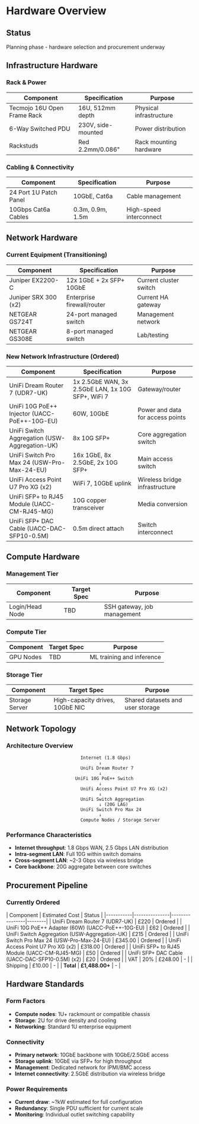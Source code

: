 # Hardware Overview

## Status

Planning phase - hardware selection and procurement underway

## Infrastructure Hardware

### Rack & Power

| Component | Specification | Purpose |
|-----------|---------------|---------|
| Tecmojo 16U Open Frame Rack | 16U, 512mm depth | Physical infrastructure |
| 6-Way Switched PDU | 230V, side-mounted | Power distribution |
| Rackstuds | Red 2.2mm/0.086" | Rack mounting hardware |

### Cabling & Connectivity

| Component | Specification | Purpose |
|-----------|---------------|---------|
| 24 Port 1U Patch Panel | 10GbE, Cat6a | Cable management |
| 10Gbps Cat6a Cables | 0.3m, 0.9m, 1.5m | High-speed interconnect |

## Network Hardware

### Current Equipment (Transitioning)

| Component | Specification | Purpose |
|-----------|---------------|---------|
| Juniper EX2200-C | 12x 1GbE + 2x SFP+ 10GbE | Current cluster switch |
| Juniper SRX 300 (x2) | Enterprise firewall/router | Current HA gateway |
| NETGEAR GS724T | 24-port managed switch | Management network |
| NETGEAR GS308E | 8-port managed switch | Lab/testing |

### New Network Infrastructure (Ordered)

| Component | Specification | Purpose |
|-----------|---------------|---------|
| UniFi Dream Router 7 (UDR7-UK) | 1x 2.5GbE WAN, 3x 2.5GbE LAN, 1x 10G SFP+, WiFi 7 | Gateway/router |
| UniFi 10G PoE++ Injector (UACC-PoE++-10G-EU) | 60W, 10GbE | Power and data for access points |
| UniFi Switch Aggregation (USW-Aggregation-UK) | 8x 10G SFP+ | Core aggregation switch |
| UniFi Switch Pro Max 24 (USW-Pro-Max-24-EU) | 16x 1GbE, 8x 2.5GbE, 2x 10G SFP+ | Main access switch |
| UniFi Access Point U7 Pro XG (x2) | WiFi 7, 10GbE uplink | Wireless bridge infrastructure |
| UniFi SFP+ to RJ45 Module (UACC-CM-RJ45-MG) | 10G copper transceiver | Media conversion |
| UniFi SFP+ DAC Cable (UACC-DAC-SFP10-0.5M) | 0.5m direct attach | Switch interconnect |

## Compute Hardware

### Management Tier

| Component | Target Spec | Purpose |
|-----------|-------------|---------|
| Login/Head Node | TBD | SSH gateway, job management |

### Compute Tier

| Component | Target Spec | Purpose |
|-----------|-------------|---------|
| GPU Nodes | TBD | ML training and inference |

### Storage Tier

| Component | Target Spec | Purpose |
|-----------|-------------|---------|
| Storage Server | High-capacity drives, 10GbE NIC | Shared datasets and user storage |

## Network Topology

### Architecture Overview

```plaintext
                            Internet (1.8 Gbps)
                                   ↓
                            UniFi Dream Router 7
                                   ↓
                          UniFi 10G PoE++ Switch
                                   ↓
                            UniFi Access Point U7 Pro XG (x2)
                                   ↓
                            UniFi Switch Aggregation
                                   ↓ (20G LAG)
                            UniFi Switch Pro Max 24
                                   ↓
                            Compute Nodes / Storage Server
```

### Performance Characteristics

- **Internet throughput**: 1.8 Gbps WAN, 2.5 Gbps LAN distribution
- **Intra-segment LAN**: Full 10G within switch domains
- **Cross-segment LAN**: ~2-3 Gbps via wireless bridge
- **Core backbone**: 20G aggregate between core switches

## Procurement Pipeline

### Currently Ordered

| Component | Estimated Cost | Status |
|-----------|---------------|----------------|--------|
| UniFi Dream Router 7 (UDR7-UK) | £220 | Ordered |
| UniFi 10G PoE++ Adapter (60W) (UACC-PoE++-10G-EU) | £62 | Ordered |
| UniFi Switch Aggregation (USW-Aggregation-UK) | £215 | Ordered |
| UniFi Switch Pro Max 24 (USW-Pro-Max-24-EU) | £345.00 | Ordered |
| UniFi Access Point U7 Pro XG (x2) | £318.00 | Ordered |
| UniFi SFP+ to RJ45 Module (UACC-CM-RJ45-MG) | £50 | Ordered |
| UniFi SFP+ DAC Cable (UACC-DAC-SFP10-0.5M) (x2) | £20 | Ordered |
| VAT | 20% | £248.00 | - |
| Shipping | £10.00 | - |
| **Total** | **£1,488.00+** | - |

## Hardware Standards

### Form Factors

- **Compute nodes**: 1U+ rackmount or compatible chassis
- **Storage**: 2U for drive density and cooling
- **Networking**: Standard 1U enterprise equipment

### Connectivity

- **Primary network**: 10GbE backbone with 10GbE/2.5GbE access
- **Storage uplink**: 10GbE via SFP+ for high throughput
- **Management**: Dedicated network for IPMI/BMC access
- **Internet connectivity**: 2.5GbE distribution via wireless bridge

### Power Requirements

- **Current draw**: ~?kW estimated for full configuration
- **Redundancy**: Single PDU sufficient for current scale
- **Monitoring**: Individual outlet switching capability
